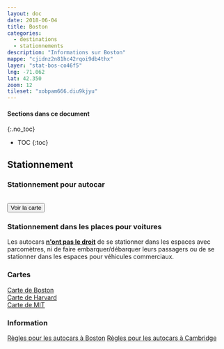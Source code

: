 ```yaml
---
layout: doc
date: 2018-06-04
title: Boston
categories:
  - destinations
  - stationnements
description: "Informations sur Boston"
mappe: "cjidnz2n81hc42rqoi9db4thx"
layer: "stat-bos-co46f5"
lng: -71.062
lat: 42.350
zoom: 12
tileset: "xobpam666.diu9kjyu"
---
```


#### Sections dans ce document
{:.no_toc}
* TOC
{:toc}

## Stationnement

### Stationnement pour autocar

<br>
<input class="uk-button uk-button-primary uk-width-1-1" type="button" onclick="location.href='/mappes/mappe-stationnement/index.html?mappe={{ page.mappe }}&layer={{ page.layer }}&lng={{ page.lng }}&lat={{ page.lat }}&zoom={{ page.zoom }}&tileset={{ page.tileset }}'" value="Voir la carte">

### Stationnement dans les places pour voitures

Les autocars **[n'ont pas le droit](https://www.boston.gov/departments/transportation/guidelines-tour-buses-boston)** de se stationner dans les espaces avec parcomètres, ni de faire embarquer/débarquer leurs passagers ou de se stationner dans les espaces pour véhicules commerciaux.

### Cartes

[Carte de Boston](https://www.cityofboston.gov/images_documents/Tour%20Bus%20Parking_updated%206_23_tcm3-12491.pdf)  
[Carte de Harvard](https://www.cambridgema.gov/~/media/Files/Traffic/Harvard-Square-Tour-Bus-Stop.pdf)  
[Carte de MIT](https://www.cambridgema.gov/~/media/Files/Traffic/TourBusStopMIT1.pdf)


### Information

[Règles pour les autocars à Boston](https://www.boston.gov/departments/transportation/guidelines-tour-buses-boston)
[Règles pour les autocars à Cambridge](https://www.cambridgema.gov/traffic/Parking/tourbusparking.aspx)

